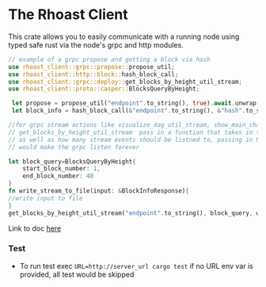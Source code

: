 # The Rhoast Client

This crate allows you to easily communicate with a running node using typed safe rust
via the node's grpc and http modules.

 ```rs
 // example of a grpc propose and getting a block via hash
 use rhoast_client::grpc::propose::propose_util;
 use rhoast_client::http::block::hash_block_call;
 use rhoast_client::grpc::deploy::get_blocks_by_height_util_stream;
 use rhoast_client::proto::casper::BlocksQueryByHeight;

  let propose = propose_util("endpoint".to_string(), true).await.unwrap();
  let block_info = hash_block_call(&"endpoint".to_string(), &"hash".to_string()).await.unwrap()

 //for grpc stream actions like visualize_dag_util_stream, show_main_chain_util_stream, show_blocks_util_stream,
 // get_blocks_by_height_util_stream  pass in a function that takes in the returned value of the stream
 // as well as how many stream events should be listned to, passing in None as the number of optional stream event
 // would make the grpc listen forever

 let block_query=BlocksQueryByHeight{
     start_block_number: 1,
     end_block_number: 40
 }
 fn write_stream_to_file(input: &BlockInfoResponse){
 //write input to file
 }
 get_blocks_by_height_util_stream("endpoint".to_string(), block_query, write_stream_to_file, Some(40)).await.unwrap();

 ```

Link to doc [here](https://docs.rs/rhoast_client/0.1.1/rhoast_client/index.html)


### Test
- To run test exec `URL=http://server_url cargo test` if no URL env var is provided, all test would be skipped